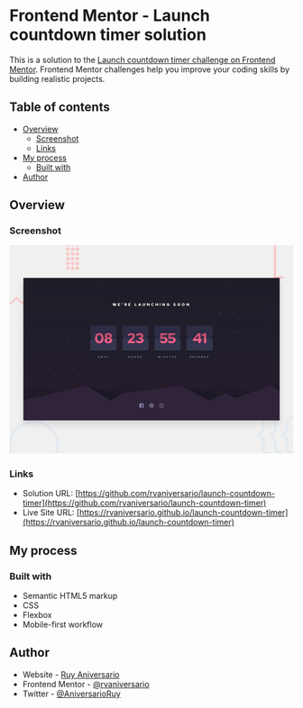 # Frontend Mentor - Launch countdown timer solution

This is a solution to the [Launch countdown timer challenge on Frontend Mentor](https://www.frontendmentor.io/challenges/launch-countdown-timer-N0XkGfyz-). Frontend Mentor challenges help you improve your coding skills by building realistic projects.

## Table of contents

- [Overview](#overview)
  - [Screenshot](#screenshot)
  - [Links](#links)
- [My process](#my-process)
  - [Built with](#built-with)
- [Author](#author)

## Overview

### Screenshot

![](./design/desktop-preview.jpg)

### Links

- Solution URL: [https://github.com/rvaniversario/launch-countdown-timer](https://github.com/rvaniversario/launch-countdown-timer)
- Live Site URL: [https://rvaniversario.github.io/launch-countdown-timer](https://rvaniversario.github.io/launch-countdown-timer)

## My process

### Built with

- Semantic HTML5 markup
- CSS
- Flexbox
- Mobile-first workflow

## Author

- Website - [Ruy Aniversario](https://rvaniversario.github.io)
- Frontend Mentor - [@rvaniversario](https://www.frontendmentor.io/profile/yourusername)
- Twitter - [@AniversarioRuy](https://www.twitter.com/AniversarioRuy)
